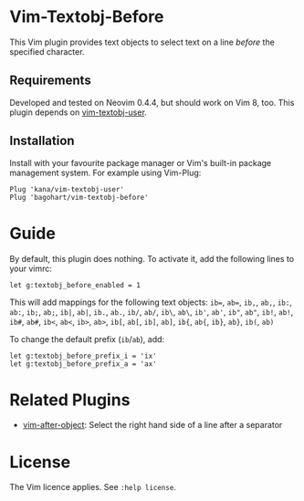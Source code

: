 # Vim-Textobj-Before
This Vim plugin provides text objects to select text on a line *before* the specified character.

## Requirements
Developed and tested on Neovim 0.4.4, but should work on Vim 8, too.
This plugin depends on [vim-textobj-user](https://github.com/kana/vim-textobj-user).

## Installation
Install with your favourite package manager or Vim's built-in package management system.
For example using Vim-Plug:
```
Plug 'kana/vim-textobj-user'
Plug 'bagohart/vim-textobj-before'
```

# Guide
By default, this plugin does nothing. To activate it, add the following lines to your vimrc:
```
let g:textobj_before_enabled = 1
```
This will add mappings for the following text objects:
`ib=`, `ab=`, `ib,`, `ab,`, `ib:`, `ab:`, `ib;`, `ab;`, `ib|`, `ab|`, `ib.`, `ab.`, `ib/`, `ab/`, `ib\`, `ab\`, `ib'`, `ab'`, `ib"`, `ab"`, `ib!`, `ab!`, `ib#`, `ab#`, `ib<`, `ab<`, `ib>`, `ab>`, `ib[`, `ab[`, `ib]`, `ab]`, `ib{`, `ab{`, `ib}`, `ab}`, `ib(`, `ab)`

To change the default prefix (`ib`/`ab`), add:
```
let g:textobj_before_prefix_i = 'ix'
let g:textobj_before_prefix_a = 'ax'
```

# Related Plugins
* [vim-after-object](https://github.com/junegunn/vim-after-object): Select the right hand side of a line after a separator

# License
The Vim licence applies. See `:help license`.
